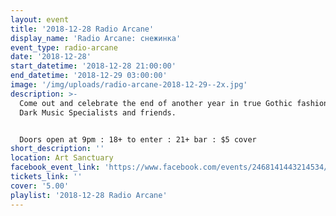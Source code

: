 ```yaml
---
layout: event
title: '2018-12-28 Radio Arcane'
display_name: 'Radio Arcane: снежинка'
event_type: radio-arcane
date: '2018-12-28'
start_datetime: '2018-12-28 21:00:00'
end_datetime: '2018-12-29 03:00:00'
image: '/img/uploads/radio-arcane-2018-12-29--2x.jpg'
description: >-
  Come out and celebrate the end of another year in true Gothic fashion with our
  Dark Music Specialists and friends.


  Doors open at 9pm : 18+ to enter : 21+ bar : $5 cover
short_description: ''
location: Art Sanctuary
facebook_event_link: 'https://www.facebook.com/events/2468141443214534/'
tickets_link: ''
cover: '5.00'
playlist: '2018-12-28 Radio Arcane'
---
```

